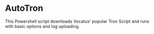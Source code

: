 # AutoTron
This Powershell script downloads Vocatus' popular Tron Script and runs with basic options and log uploading. 
